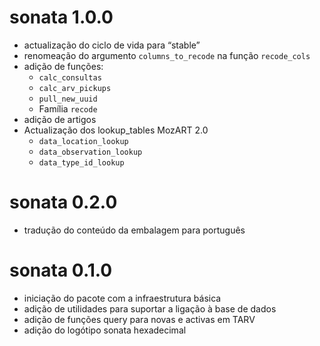 # sonata 1.0.0
* actualização do ciclo de vida para “stable”
* renomeação do argumento `columns_to_recode` na função `recode_cols`
* adição de funções:
  * `calc_consultas`
  * `calc_arv_pickups`
  * `pull_new_uuid`
  * Família `recode`
* adição de artigos
* Actualização dos lookup_tables MozART 2.0
  * `data_location_lookup`
  * `data_observation_lookup`
  * `data_type_id_lookup`

# sonata 0.2.0
* tradução do conteúdo da embalagem para português

# sonata 0.1.0
* iniciação do pacote com a infraestrutura básica
* adição de utilidades para suportar a ligação à base de dados
* adição de funções query para novas e activas em TARV
* adição do logótipo sonata hexadecimal
